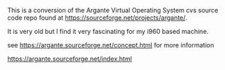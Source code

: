 This is a conversion of the Argante Virtual Operating System cvs source code repo
found at https://sourceforge.net/projects/argante/.

It is very old but I find it very fascinating for my i960 based machine.


see https://argante.sourceforge.net/concept.html for more information

https://argante.sourceforge.net/index.html
